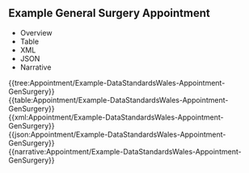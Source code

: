 <div class="warning"><span class="ClinicalWarn"></span></div>

## Example General Surgery Appointment

<div class="tab-wrap">
  <ul class="tab-head">
    <li class="tablink" onclick="openCity(this,'tabtree')" data-target="tabtree">
      Overview
    </li>
    <li class="tablink" onclick="openCity(this,'tabtable')" data-target="tabtable">
      Table
    </li>
    <li class="tablink tab-active" onclick="openCity(this,'tabxml')" data-target="tabxml">
      XML
    </li>    
    <li class="tablink" onclick="openCity(this,'tabjson')" data-target="tabjson">
      JSON
    </li>    
    <li class="tablink" onclick="openCity(this,'tabnarrative')" data-target="tabnarrative">
      Narrative
    </li>
  </ul>
  <div class="tab-main">
    <div id="tabtree" class="tabcontent">
      {{tree:Appointment/Example-DataStandardsWales-Appointment-GenSurgery}}
    </div>
    <div id="tabtable" class="tabcontent">
      {{table:Appointment/Example-DataStandardsWales-Appointment-GenSurgery}}
    </div>       
    <div id="tabxml" class="tabcontent active">      
      {{xml:Appointment/Example-DataStandardsWales-Appointment-GenSurgery}}
    </div>
    <div id="tabjson" class="tabcontent">
      {{json:Appointment/Example-DataStandardsWales-Appointment-GenSurgery}}
    </div>       
    <div id="tabnarrative" class="tabcontent">
      {{narrative:Appointment/Example-DataStandardsWales-Appointment-GenSurgery}}
    </div>  
  </div>
</div>